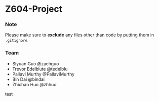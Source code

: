 Z604-Project
============

### Note

Please make sure to **exclude** any files other than code by putting them in `.gitignore`.

### Team
* Siyuan Guo @zachguo
* Trevor Edelblute @tedelblu
* Pallavi Murthy @PallaviMurthy
* Bin Dai @bindai
* Zhichao Huo @zhhuo

test